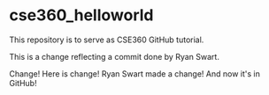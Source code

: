 # cse360_helloworld
This repository is to serve as CSE360 GitHub tutorial.

This is a change reflecting a commit done by Ryan Swart.


Change! Here is change! Ryan Swart made a change! And now it's in GitHub!

